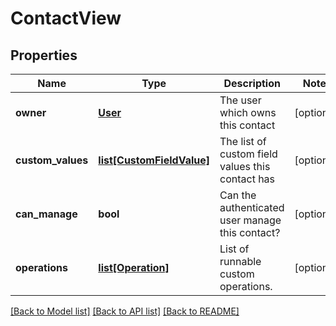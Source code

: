 # ContactView

## Properties
Name | Type | Description | Notes
------------ | ------------- | ------------- | -------------
**owner** | [**User**](User.md) | The user which owns this contact | [optional] 
**custom_values** | [**list[CustomFieldValue]**](CustomFieldValue.md) | The list of custom field values this contact has | [optional] 
**can_manage** | **bool** | Can the authenticated user manage this contact? | [optional] 
**operations** | [**list[Operation]**](Operation.md) | List of runnable custom operations. | [optional] 

[[Back to Model list]](../README.md#documentation-for-models) [[Back to API list]](../README.md#documentation-for-api-endpoints) [[Back to README]](../README.md)


